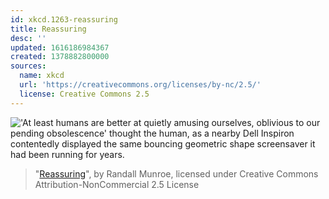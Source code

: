 ```yaml
---
id: xkcd.1263-reassuring
title: Reassuring
desc: ''
updated: 1616186984367
created: 1378882800000
sources:
  name: xkcd
  url: 'https://creativecommons.org/licenses/by-nc/2.5/'
  license: Creative Commons 2.5
---
```

!['At least humans are better at quietly amusing ourselves, oblivious to our pending obsolescence' thought the human, as a nearby Dell Inspiron contentedly displayed the same bouncing geometric shape screensaver it had been running for years.](https://imgs.xkcd.com/comics/reassuring.png)
> "[Reassuring](https://xkcd.com/1263/)", by Randall Munroe, licensed under Creative Commons Attribution-NonCommercial 2.5 License

